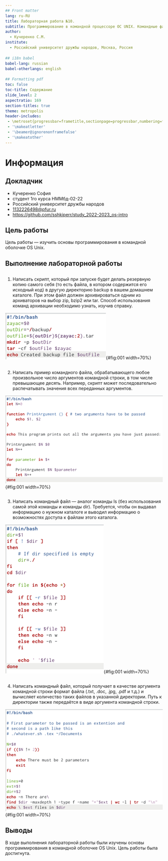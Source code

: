 ```yaml
---
## Front matter
lang: ru-RU
title: Лабораторная работа №10.
subtitle: Программирование в командной процессоре ОС UNIX. Командные файлы.
author:
  - Кучеренко С.М.
institute:
  - Российский университет дружбы народов, Москва, Россия

## i18n babel
babel-lang: russian
babel-otherlangs: english

## Formatting pdf
toc: false
toc-title: Содержание
slide_level: 2
aspectratio: 169
section-titles: true
theme: metropolis
header-includes:
 - \metroset{progressbar=frametitle,sectionpage=progressbar,numbering=fraction}
 - '\makeatletter'
 - '\beamer@ignorenonframefalse'
 - '\makeatother'
---
```


# Информация

## Докладчик


  * Кучеренко София
  * студент 1го курса НММбд-02-22
  * Российский университет дружбы народов
  * [1132226498@pfur.ru](mailto:1132226498@pfur.ru)
  * <https://github.com/sshkiperr/study_2022-2023_os-intro>



## Цель работы

Цель работы — изучить основы программирования в командной оболочке OS Unix. 

## Выполнение лабораторной работы

## 

1. Написать скрипт, который при запуске будет делать резервную копию самого себя (то есть файла, в котором содержится его исходный код) в другую директорию backup в вашем домашнем каталоге. При этом файл должен архивироваться одним из архиваторов на выбор zip, bzip2 или tar. Способ использования команд архивации необходимо узнать, изучив справку.

![Программа №1](image/1.png){#fig:001 width=70%}


## 

2. Написать пример командного файла, обрабатывающего любое произвольное число аргументов командной строки, в том числе превышающее десять. Например, скрипт может последовательно распечатывать значения всех переданных аргументов.

![Программа №2](image/2.png){#fig:001 width=70%}


## 

3. Написать командный файл — аналог команды ls (без использования самой этой команды и команды dir). Требуется, чтобы он выдавал информацию о нужном каталоге и выводил информацию о возможностях доступа к файлам этого каталога.

![Программа №3](image/3.png){#fig:001 width=70%}


## 

4. Написать командный файл, который получает в качестве аргумента командной строки формат файла (.txt, .doc, .jpg, .pdf и т.д.) и вычисляет количество таких файлов в указанной директории. Путь к директории также передаётся в виде аргумента командной строки.

![Программа №4](image/4.png){#fig:001 width=70%}



## Выводы

В ходе выполнения лабораторной работы были изучены основы программирования в командной оболочке OS Unix. Цель работы была достигнута.
